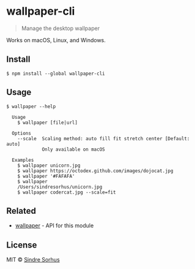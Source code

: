 # wallpaper-cli

> Manage the desktop wallpaper

Works on macOS, Linux, and Windows.


## Install

```
$ npm install --global wallpaper-cli
```


## Usage

```
$ wallpaper --help

  Usage
    $ wallpaper [file|url]

  Options
    --scale  Scaling method: auto fill fit stretch center [Default: auto]
             Only available on macOS

  Examples
    $ wallpaper unicorn.jpg
    $ wallpaper https://octodex.github.com/images/dojocat.jpg
    $ wallpaper '#FAFAFA'
    $ wallpaper
    /Users/sindresorhus/unicorn.jpg
    $ wallpaper codercat.jpg --scale=fit
```


## Related

- [wallpaper](https://github.com/sindresorhus/wallpaper) - API for this module


## License

MIT © [Sindre Sorhus](https://sindresorhus.com)
